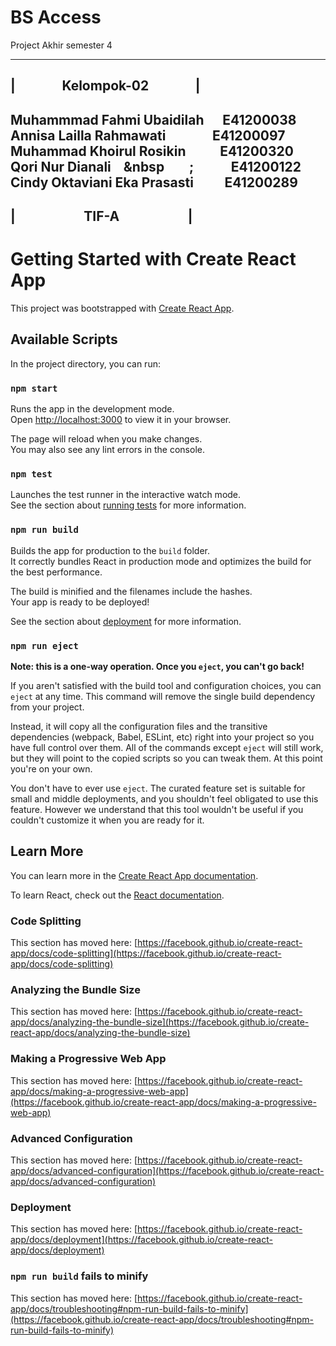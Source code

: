# BS Access
Project Akhir semester 4 

---------------------------------------
|&nbsp;&nbsp;&nbsp;&nbsp;&nbsp;&nbsp;&nbsp;&nbsp;&nbsp;&nbsp;&nbsp;&nbsp;&nbsp;&nbsp;&nbsp;Kelompok-02&nbsp;&nbsp;&nbsp;&nbsp;&nbsp;&nbsp;&nbsp;&nbsp;&nbsp;&nbsp;&nbsp;&nbsp;&nbsp;&nbsp;&nbsp;|
---------------------------------------
Muhammmad Fahmi Ubaidilah    &nbsp;&nbsp;&nbsp;&nbsp;&nbsp;E41200038 <br>
Annisa Lailla Rahmawati   &nbsp;&nbsp;&nbsp;&nbsp;&nbsp;&nbsp;&nbsp;&nbsp;&nbsp;&nbsp;&nbsp;&nbsp;&nbsp;&nbsp;E41200097 <br>
Muhammad Khoirul Rosikin    &nbsp;&nbsp;&nbsp;&nbsp;&nbsp;&nbsp;&nbsp;&nbsp;&nbsp;&nbsp;E41200320 <br>
Qori Nur Dianali &nbsp;&nbsp;&nbsp;&nbsp&nbsp;&nbsp;&nbsp;&nbsp;&nbsp;&nbsp;&nbsp;&nbsp;;&nbsp;&nbsp;&nbsp;&nbsp;&nbsp;&nbsp;&nbsp;&nbsp;&nbsp;&nbsp;&nbsp;&nbsp;E41200122 <br>
Cindy Oktaviani Eka Prasasti  &nbsp;&nbsp;&nbsp;&nbsp;&nbsp;&nbsp;&nbsp;&nbsp;&nbsp;E41200289
---------------------------------------
|&nbsp;&nbsp;&nbsp;&nbsp;&nbsp;&nbsp;&nbsp;&nbsp;&nbsp;&nbsp;&nbsp;&nbsp;&nbsp;&nbsp;&nbsp;&nbsp;&nbsp;&nbsp;&nbsp;&nbsp;&nbsp;&nbsp;TIF-A&nbsp;&nbsp;&nbsp;&nbsp;&nbsp;&nbsp;&nbsp;&nbsp;&nbsp;&nbsp;&nbsp;&nbsp;&nbsp;&nbsp;&nbsp;&nbsp;&nbsp;&nbsp;&nbsp;&nbsp;&nbsp;&nbsp;|
---------------------------------------

# Getting Started with Create React App

This project was bootstrapped with [Create React App](https://github.com/facebook/create-react-app).

## Available Scripts

In the project directory, you can run:

### `npm start`

Runs the app in the development mode.\
Open [http://localhost:3000](http://localhost:3000) to view it in your browser.

The page will reload when you make changes.\
You may also see any lint errors in the console.

### `npm test`

Launches the test runner in the interactive watch mode.\
See the section about [running tests](https://facebook.github.io/create-react-app/docs/running-tests) for more information.

### `npm run build`

Builds the app for production to the `build` folder.\
It correctly bundles React in production mode and optimizes the build for the best performance.

The build is minified and the filenames include the hashes.\
Your app is ready to be deployed!

See the section about [deployment](https://facebook.github.io/create-react-app/docs/deployment) for more information.

### `npm run eject`

**Note: this is a one-way operation. Once you `eject`, you can't go back!**

If you aren't satisfied with the build tool and configuration choices, you can `eject` at any time. This command will remove the single build dependency from your project.

Instead, it will copy all the configuration files and the transitive dependencies (webpack, Babel, ESLint, etc) right into your project so you have full control over them. All of the commands except `eject` will still work, but they will point to the copied scripts so you can tweak them. At this point you're on your own.

You don't have to ever use `eject`. The curated feature set is suitable for small and middle deployments, and you shouldn't feel obligated to use this feature. However we understand that this tool wouldn't be useful if you couldn't customize it when you are ready for it.

## Learn More

You can learn more in the [Create React App documentation](https://facebook.github.io/create-react-app/docs/getting-started).

To learn React, check out the [React documentation](https://reactjs.org/).

### Code Splitting

This section has moved here: [https://facebook.github.io/create-react-app/docs/code-splitting](https://facebook.github.io/create-react-app/docs/code-splitting)

### Analyzing the Bundle Size

This section has moved here: [https://facebook.github.io/create-react-app/docs/analyzing-the-bundle-size](https://facebook.github.io/create-react-app/docs/analyzing-the-bundle-size)

### Making a Progressive Web App

This section has moved here: [https://facebook.github.io/create-react-app/docs/making-a-progressive-web-app](https://facebook.github.io/create-react-app/docs/making-a-progressive-web-app)

### Advanced Configuration

This section has moved here: [https://facebook.github.io/create-react-app/docs/advanced-configuration](https://facebook.github.io/create-react-app/docs/advanced-configuration)

### Deployment

This section has moved here: [https://facebook.github.io/create-react-app/docs/deployment](https://facebook.github.io/create-react-app/docs/deployment)

### `npm run build` fails to minify

This section has moved here: [https://facebook.github.io/create-react-app/docs/troubleshooting#npm-run-build-fails-to-minify](https://facebook.github.io/create-react-app/docs/troubleshooting#npm-run-build-fails-to-minify)
